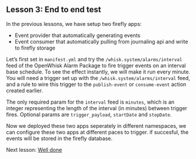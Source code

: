 ## Lesson 3: End to end test
In the previous lessons, we have setup two firefly apps:
- Event provider that automatically generating events 
- Event consumer that automatically pulling from journaling api and write to firefly storage

Let’s first set in `manifest.yml` and try the `/whisk.system/alarms/interval` feed of the OpenWhisk Alarm Package to fire trigger events on an interval base schedule. To see the effect instantly, we will make it run every minute. You will need a trigger set up with the `/whisk.system/alarms/interval` feed, and a rule to wire this trigger to the `publish-event` or `consume-event` action created earlier.

The only required param for the `interval` feed is `minutes`, which is an integer representing the length of the interval (in minutes) between trigger fires. Optional params are `trigger_payload`, `startDate` and `stopDate`.

Now we deployed these two apps seperately in different namespaces, we can configure these two apps at different paces to trigger. if succesful, the events will be stored in the firefly database. 


Next lesson: [Well done](welldone.md)
